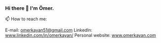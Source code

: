 ### Hi there 👋 I'm Ömer.

📫 How to reach me:

E-mail: omerkayan51@gmail.com 
LinkedIn: www.linkedin.com/in/omerkayan/
Personal website: www.omerkayan.com
<!--
**omerkayan/omerkayan** is a ✨ _special_ ✨ repository because its `README.md` (this file) appears on your GitHub profile.

Here are some ideas to get you started:

- 🔭 I’m currently working on XXX
- 🌱 I’m currently learning ...
- 👯 I’m looking to collaborate on ...
- 🤔 I’m looking for help with ...
- 💬 Ask me about ...
- 📫 How to reach me: ...
- 😄 Pronouns: ...
- ⚡ Fun fact: ...
-->
